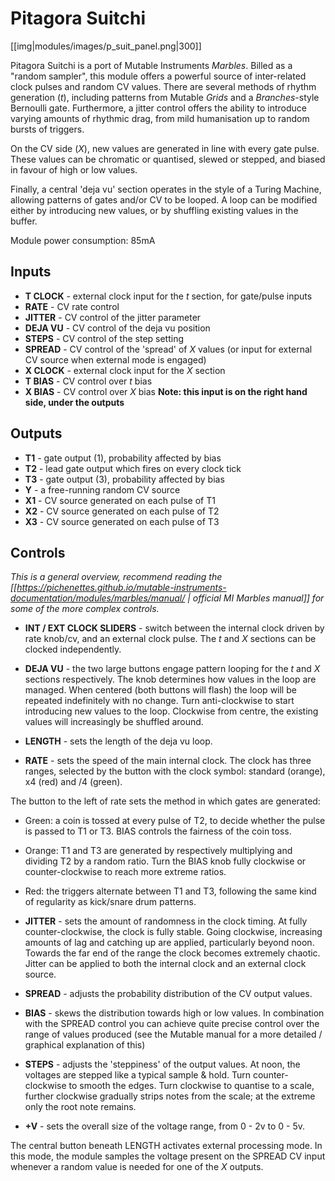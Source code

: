 # Pitagora Suitchi

[[img|modules/images/p_suit_panel.png|300]]

Pitagora Suitchi is a port of Mutable Instruments *Marbles*. Billed as a "random sampler", this module offers a powerful source of inter-related clock pulses and random CV values. There are several methods of rhythm generation (*t*), including patterns from Mutable *Grids* and a *Branches*-style Bernoulli gate. Furthermore, a jitter control offers the ability to introduce varying amounts of rhythmic drag, from mild humanisation up to random bursts of triggers.

On the CV side (*X*), new values are generated in line with every gate pulse. These values can be chromatic or quantised, slewed or stepped, and biased in favour of high or low values.

Finally, a central 'deja vu' section operates in the style of a Turing Machine, allowing patterns of gates and/or CV to be looped. A loop can be modified either by introducing new values, or by shuffling existing values in the buffer.

Module power consumption: 85mA

## Inputs

* **T CLOCK** - external clock input for the *t* section, for gate/pulse inputs
* **RATE** - CV rate control
* **JITTER** - CV control of the jitter parameter
* **DEJA VU** - CV control of the deja vu position
* **STEPS** - CV control of the step setting
* **SPREAD** - CV control of the 'spread' of *X* values (or input for external CV source when external mode is engaged)
* **X CLOCK** - external clock input for the *X* section
* **T BIAS** - CV control over *t* bias
* **X BIAS** - CV control over *X* bias **Note: this input is on the right hand side, under the outputs**

## Outputs

* **T1** - gate output (1), probability affected by bias
* **T2** - lead gate output which fires on every clock tick
* **T3** - gate output (3), probability affected by bias
* **Y** - a free-running random CV source
* **X1** - CV source generated on each pulse of T1
* **X2** - CV source generated on each pulse of T2
* **X3** - CV source generated on each pulse of T3


## Controls

*This is a general overview, recommend reading the [[https://pichenettes.github.io/mutable-instruments-documentation/modules/marbles/manual/ | official MI Marbles manual]] for some of the more complex controls.*

* **INT / EXT CLOCK SLIDERS** - switch between the internal clock driven by rate knob/cv, and an external clock pulse. The *t* and *X* sections can be clocked independently.

* **DEJA VU** - the two large buttons engage pattern looping for the *t* and *X* sections respectively. The knob determines how values in the loop are managed. When centered (both buttons will flash) the loop will be repeated indefinitely with no change. Turn anti-clockwise to start introducing new values to the loop. Clockwise from centre, the existing values will increasingly be shuffled around.

* **LENGTH** - sets the length of the deja vu loop.

* **RATE** - sets the speed of the main internal clock. The clock has three ranges, selected by the button with the clock symbol: standard (orange), x4 (red) and /4 (green).

The button to the left of rate sets the method in which gates are generated:

* Green: a coin is tossed at every pulse of T2, to decide whether the pulse is passed to T1 or T3. BIAS controls the fairness of the coin toss.
* Orange: T1 and T3 are generated by respectively multiplying and dividing T2 by a random ratio. Turn the BIAS knob fully clockwise or counter-clockwise to reach more extreme ratios.
* Red: the triggers alternate between T1 and T3, following the same kind of regularity as kick/snare drum patterns.

* **JITTER** - sets the amount of randomness in the clock timing. At fully counter-clockwise, the clock is fully stable. Going clockwise, increasing amounts of lag and catching up are applied, particularly beyond noon. Towards the far end of the range the clock becomes extremely chaotic. Jitter can be applied to both the internal clock and an external clock source.

* **SPREAD** - adjusts the probability distribution of the CV output values.

* **BIAS** - skews the distribution towards high or low values. In combination with the SPREAD control you can achieve quite precise control over the range of values produced (see the Mutable manual for a more detailed / graphical explanation of this)

* **STEPS** - adjusts the 'steppiness' of the output values. At noon, the voltages are stepped like a typical sample & hold. Turn counter-clockwise to smooth the edges. Turn clockwise to quantise to a scale, further clockwise gradually strips notes from the scale; at the extreme only the root note remains.

* **+V** - sets the overall size of the voltage range, from 0 - 2v to 0 - 5v.

The central button beneath LENGTH activates external processing mode. In this mode, the module samples the voltage present on the SPREAD CV input whenever a random value is needed for one of the *X* outputs.